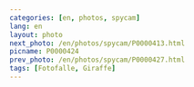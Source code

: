 ```yaml
---
categories: [en, photos, spycam]
lang: en
layout: photo
next_photo: /en/photos/spycam/P0000413.html
picname: P0000424
prev_photo: /en/photos/spycam/P0000427.html
tags: [Fotofalle, Giraffe]
---
```


